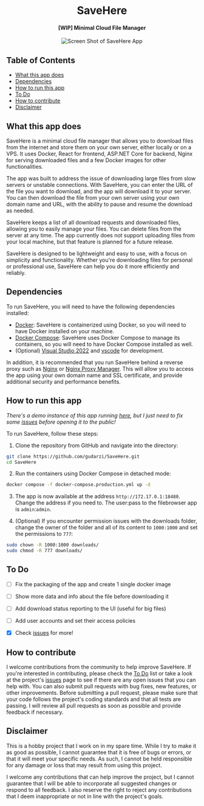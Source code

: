 <div align="center">
  <h1>SaveHere</h1>
  <h4>[WIP] Minimal Cloud File Manager</h4>
  <img src="https://github.com/gudarzi/SaveHere/assets/30085894/baf5c572-ca8a-46c3-8bce-debdaf76b0a6" alt="Screen Shot of SaveHere App">
</div>


## Table of Contents

- [What this app does](#what-this-app-does)
- [Dependencies](#dependencies)
- [How to run this app](#how-to-run-this-app)
- [To Do](#to-do)
- [How to contribute](#how-to-contribute)
- [Disclaimer](#disclaimer)

## What this app does

SaveHere is a minimal cloud file manager that allows you to download files from the internet and store them on your own server, either locally or on a VPS. It uses Docker, React for frontend, ASP.NET Core for backend, Nginx for serving downloaded files and a few Docker images for other functionalities.

The app was built to address the issue of downloading large files from slow servers or unstable connections. With SaveHere, you can enter the URL of the file you want to download, and the app will download it to your server. You can then download the file from your own server using your own domain name and URL, with the ability to pause and resume the download as needed.

SaveHere keeps a list of all download requests and downloaded files, allowing you to easily manage your files. You can delete files from the server at any time. The app currently does not support uploading files from your local machine, but that feature is planned for a future release.

SaveHere is designed to be lightweight and easy to use, with a focus on simplicity and functionality. Whether you're downloading files for personal or professional use, SaveHere can help you do it more efficiently and reliably.


## Dependencies

To run SaveHere, you will need to have the following dependencies installed:

* [Docker](https://docs.docker.com/get-docker/): SaveHere is containerized using Docker, so you will need to have Docker installed on your machine.
* [Docker Compose](https://docs.docker.com/compose/install/): SaveHere uses Docker Compose to manage its containers, so you will need to have Docker Compose installed as well.
* (Optional) [Visual Studio 2022](https://visualstudio.microsoft.com/vs/) and [vscode](https://code.visualstudio.com/) for development.

In addition, it is recommended that you run SaveHere behind a reverse proxy such as [Nginx](https://nginx.org/) or [Nginx Proxy Manager](https://nginxproxymanager.com/). This will allow you to access the app using your own domain name and SSL certificate, and provide additional security and performance benefits.


## How to run this app

*There's a demo instance of this app running [here](https://savehere.gudarzi.com), but I just need to fix some [issues](https://github.com/gudarzi/SaveHere/issues) before opening it to the public!*

To run SaveHere, follow these steps:

1. Clone the repository from GitHub and navigate into the directory:
```bash
git clone https://github.com/gudarzi/SaveHere.git
cd SaveHere
```

2. Run the containers using Docker Compose in detached mode:
```bash
docker compose -f docker-compose.production.yml up -d
```

3. The app is now available at the address `http://172.17.0.1:18480`. Change the address if you need to. The user:pass to the filebrowser app is `admin`:`admin`.

6. (Optional) If you encounter permission issues with the downloads folder, change the owner of the folder and all of its content to `1000:1000` and set the permissions to `777`:
```bash
sudo chown -R 1000:1000 downloads/
sudo chmod -R 777 downloads/
```


## To Do
- [ ] Fix the packaging of the app and create 1 single docker image
- [ ] Show more data and info about the file before downloading it
- [ ] Add download status reporting to the UI (useful for big files)
- [ ] Add user accounts and set their access policies
- [x] Check [issues](https://github.com/gudarzi/SaveHere/issues) for more!


## How to contribute

I welcome contributions from the community to help improve SaveHere. If you're interested in contributing, please check the [To Do](#to-do) list or take a look at the project's [issues](https://github.com/gudarzi/SaveHere/issues) page to see if there are any open issues that you can help with. You can also submit pull requests with bug fixes, new features, or other improvements. Before submitting a pull request, please make sure that your code follows the project's coding standards and that all tests are passing. I will review all pull requests as soon as possible and provide feedback if necessary.


## Disclaimer

This is a hobby project that I work on in my spare time. While I try to make it as good as possible, I cannot guarantee that it is free of bugs or errors, or that it will meet your specific needs. As such, I cannot be held responsible for any damage or loss that may result from using this project.

I welcome any contributions that can help improve the project, but I cannot guarantee that I will be able to incorporate all suggested changes or respond to all feedback. I also reserve the right to reject any contributions that I deem inappropriate or not in line with the project's goals.


